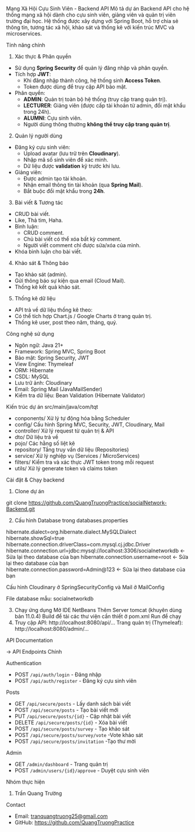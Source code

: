 Mạng Xã Hội Cựu Sinh Viên - Backend API
Mô tả dự án
Backend API cho hệ thống mạng xã hội dành cho cựu sinh viên, giảng viên và quản trị viên trường đại học. Hệ thống được xây dựng với Spring Boot, hỗ trợ chia sẻ thông tin, tương tác xã hội, khảo sát và thống kê với kiến trúc MVC và microservices.

Tính năng chính

1.  Xác thực & Phân quyền

- Sử dụng **Spring Security** để quản lý đăng nhập và phân quyền.
- Tích hợp **JWT**:
  - Khi đăng nhập thành công, hệ thống sinh **Access Token**.
  - Token được dùng để truy cập API bảo mật.
- Phân quyền:
  - **ADMIN**: Quản trị toàn bộ hệ thống (truy cập trang quản trị).
  - **LECTURER**: Giảng viên (được cấp tài khoản từ admin, đổi mật khẩu trong 24h).
  - **ALUMNI**: Cựu sinh viên.
  - Người dùng thông thường **không thể truy cập trang quản trị**.

2.  Quản lý người dùng

- Đăng ký cựu sinh viên:
  - Upload avatar (lưu trữ trên **Cloudinary**).
  - Nhập mã số sinh viên để xác minh.
  - Dữ liệu được **validation** kỹ trước khi lưu.
- Giảng viên:
  - Được admin tạo tài khoản.
  - Nhận email thông tin tài khoản (qua **Spring Mail**).
  - Bắt buộc đổi mật khẩu trong **24h**.

3.  Bài viết & Tương tác

- CRUD bài viết.
- Like, Thả tim, Haha.
- Bình luận:
  - CRUD comment.
  - Chủ bài viết có thể xóa bất kỳ comment.
  - Người viết comment chỉ được sửa/xóa của mình.
- Khóa bình luận cho bài viết.

4.  Khảo sát & Thông báo

- Tạo khảo sát (admin).
- Gửi thông báo sự kiện qua email (Cloud Mail).
- Thống kê kết quả khảo sát.

5.  Thống kê dữ liệu

- API trả về dữ liệu thống kê theo:
- Có thể tích hợp Chart.js / Google Charts ở trang quản trị.
- Thống kê user, post theo năm, tháng, quý.

Công nghệ sử dụng

- Ngôn ngữ: Java 21+
- Framework: Spring MVC, Spring Boot
- Bảo mật: Spring Security, JWT
- View Engine: Thymeleaf
- ORM: Hibernate
- CSDL: MySQL
- Lưu trữ ảnh: Cloudinary
- Email: Spring Mail (JavaMailSender)
- Kiểm tra dữ liệu: Bean Validation (Hibernate Validator)

Kiến trúc dự án
src/main/java/com/tqt

- conponents/ Xử lý tự động hóa bằng Scheduler
- config/ Cấu hình Spring MVC, Security, JWT, Cloudinary, Mail
- controller/ Xử lý request từ quản trị & API
- dto/ Dữ liệu trả về
- pojo/ Các hằng số liệt kê
- repository/ Tầng truy vấn dữ liệu (Repositories)
- service/ Xử lý nghiệp vụ (Services / MicroServices)
- filters/ Kiểm tra và xác thực JWT token trong mỗi request
- utils/ Xử lý generate token và claims token

Cài đặt & Chạy backend

1. Clone dự án

git clone https://github.com/QuangTruongPractice/socialNetwork-Backend.git

2. Cấu hình Database trong databases.properties

hibernate.dialect=org.hibernate.dialect.MySQLDialect
hibernate.showSql=true
hibernate.connection.driverClass=com.mysql.cj.jdbc.Driver
hibernate.connection.url=jdbc:mysql://localhost:3306/socialnetworkdb <- Sửa lại theo database của bạn
hibernate.connection.username=root <- Sửa lại theo database của bạn  
hibernate.connection.password=Admin@123 <- Sửa lại theo database của bạn

Cấu hình Cloudinary ở SpringSecurityConfig và Mail ở MailConfig

File database mẫu: socialnetworkdb

3. Chạy ứng dụng
   Mở IDE NetBeans
   Thêm Server tomcat (khuyên dùng bản 11.0.4)
   Build để tải các thư viện cần thiết ở pom.xml
   Run để chạy
4. Truy cập
   API: http://localhost:8080/api/...
   Trang quản trị (Thymeleaf): http://localhost:8080/admin/...

API Documentation

-> API Endpoints Chính

Authentication

- POST `/api/auth/login` - Đăng nhập
- POST `/api/auth/register` - Đăng ký cựu sinh viên

Posts

- GET `/api/secure/posts` - Lấy danh sách bài viết
- POST `/api/secure/posts` - Tạo bài viết mới
- PUT `/api/secure/posts/{id}` - Cập nhật bài viết
- DELETE `/api/secure/posts/{id}` - Xóa bài viết
- POST `/api/secure/posts/survey` - Tạo khảo sát
- POST `/api/secure/posts/survey/vote` -Vote khảo sát
- POST `/api/secure/posts/invitation` -Tạo thư mời

Admin

- GET `/admin/dashboard` - Trang quản trị
- POST `/admin/users/{id}/approve` - Duyệt cựu sinh viên

Nhóm thực hiện

1.  Trần Quang Trường

Contact

- Email: tranquangtruong25@gmail.com
- GitHub: https://github.com/QuangTruongPractice
